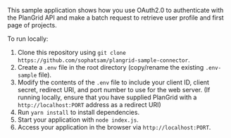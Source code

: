 This sample application shows how you use OAuth2.0 to authenticate with the PlanGrid API and make a batch request to retrieve user profile and first page of projects.

To run locally:
1. Clone this repository using `git clone https://github.com/sophatsam/plangrid-sample-connector`.
2. Create a `.env` file in the root directory (copy/rename the existing `.env-sample` file).
3. Modify the contents of the `.env` file to include your client ID, client secret, redirect URI, and port number to use for the web server. (If running locally, ensure that you have supplied PlanGrid with a `http://localhost:PORT` address as a redirect URI)
4. Run `yarn install` to install dependencies.
5. Start your application with `node index.js`.
6. Access your application in the browser via `http://localhost:PORT`.